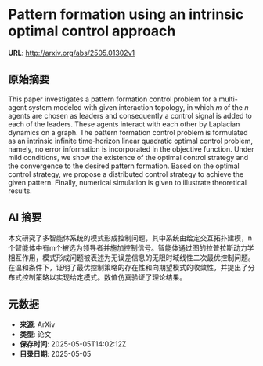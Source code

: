 # Pattern formation using an intrinsic optimal control approach

**URL**: http://arxiv.org/abs/2505.01302v1

## 原始摘要

This paper investigates a pattern formation control problem for a multi-agent
system modeled with given interaction topology, in which $m$ of the $n$ agents
are chosen as leaders and consequently a control signal is added to each of the
leaders. These agents interact with each other by Laplacian dynamics on a
graph. The pattern formation control problem is formulated as an intrinsic
infinite time-horizon linear quadratic optimal control problem, namely, no
error information is incorporated in the objective function. Under mild
conditions, we show the existence of the optimal control strategy and the
convergence to the desired pattern formation. Based on the optimal control
strategy, we propose a distributed control strategy to achieve the given
pattern. Finally, numerical simulation is given to illustrate theoretical
results.


## AI 摘要

本文研究了多智能体系统的模式形成控制问题，其中系统由给定交互拓扑建模，n个智能体中有m个被选为领导者并施加控制信号。智能体通过图的拉普拉斯动力学相互作用，模式形成问题被表述为无误差信息的无限时域线性二次最优控制问题。在温和条件下，证明了最优控制策略的存在性和向期望模式的收敛性，并提出了分布式控制策略以实现给定模式。数值仿真验证了理论结果。

## 元数据

- **来源**: ArXiv
- **类型**: 论文
- **保存时间**: 2025-05-05T14:02:12Z
- **目录日期**: 2025-05-05
